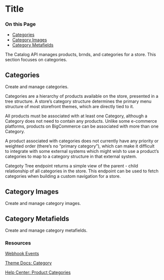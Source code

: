 # Title

<div class="otp" id="no-index">

### On this Page	
- [Categories](#categories)
- [Category Images](#category-images)
- [Category Metafields](#category-metafields)

</div>

The Catalog API manages products, brnds, and categories for a store. This section focuses on categories.

## Categories

Create and manage categories.

Categories are a hierarchy of products available on the store, presented in a tree structure. A store’s category structure determines the primary menu structure of most storefront themes, which are directly tied to it.

All products must be associated with at least one Category, although a Category does not need to contain any products. Unlike some e-commerce platforms, products on BigCommerce can be associated with more than one Category.

A product associated with categories does not currently have any priority or weighted order (there’s no “primary category”), which can make it difficult to integrate with some external systems which might wish to use a product’s categories to map to a category structure in that external system.

Categoty Tree endpoint returns a simple view of the parent - child relationship of all categories in the store. This endpoint can be used to fetch categories when building a custom navigation for a store. 

## Category Images

Create and manage category images.

## Category Metafields

Create and manage category metafields. 

### Resources

[Webhook Events](https://developer.bigcommerce.com/api-docs/getting-started/webhooks/webhook-events#webhook-events_category)

[Theme Docs: Category](https://developer.bigcommerce.com/stencil-docs/reference-docs/other-objects-and-properties-overview#category)

[Help Center: Product Categories](https://support.bigcommerce.com/s/article/Product-Categories)